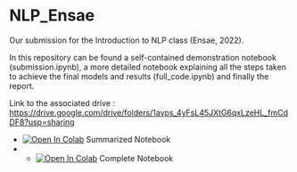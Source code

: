 # NLP_Ensae

Our submission for the Introduction to NLP class (Ensae, 2022).

In this repository can be found a self-contained demonstration notebook (submission.ipynb), a more detailed notebook explaining all the steps taken to achieve the final models and results (full_code.ipynb) and finally the report.

Link to the associated drive : https://drive.google.com/drive/folders/1avps_4yFsL45JXtG6qxLzeHL_fmCdDF8?usp=sharing

- <a href="https://colab.research.google.com/drive/1y0gm2tSbuCUaWSfe8gHXa6VGhfGMt2kZ?usp=sharing#scrollTo=UdMx8EBgba_1" target="_parent"><img src="https://colab.research.google.com/assets/colab-badge.svg" alt="Open In Colab"/></a> Summarized Notebook
- - <a href="https://colab.research.google.com/drive/15YXmzqKZRD7jwaUzSjkXbryz5BBB1Fdr#scrollTo=jb-M-D6BK9-W" target="_parent"><img src="https://colab.research.google.com/assets/colab-badge.svg" alt="Open In Colab"/></a> Complete Notebook
